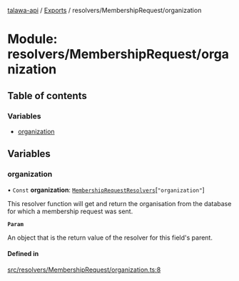 [talawa-api](../README.md) / [Exports](../modules.md) / resolvers/MembershipRequest/organization

# Module: resolvers/MembershipRequest/organization

## Table of contents

### Variables

- [organization](resolvers_MembershipRequest_organization.md#organization)

## Variables

### organization

• `Const` **organization**: [`MembershipRequestResolvers`](types_generatedGraphQLTypes.md#membershiprequestresolvers)[``"organization"``]

This resolver function will get and return the organisation from the database for which a membership request was sent.

**`Param`**

An object that is the return value of the resolver for this field's parent.

#### Defined in

[src/resolvers/MembershipRequest/organization.ts:8](https://github.com/PalisadoesFoundation/talawa-api/blob/8707a9c/src/resolvers/MembershipRequest/organization.ts#L8)
